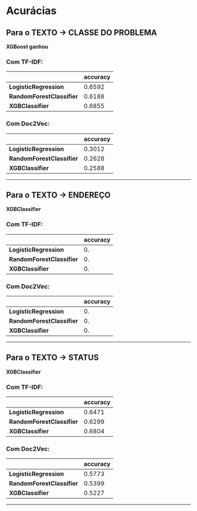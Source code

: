 # Acurácias

## Para o TEXTO -> CLASSE DO PROBLEMA
**XGBoost ganhou**

### Com TF-IDF:

|                             | accuracy  |
|-----------------------------|-----------|
| **LogisticRegression**      |  0.6592   |
| **RandomForestClassifier**  |  0.6188   |
| **XGBClassifier**           |  0.6855   |

### Com Doc2Vec:

|                             | accuracy  |
|-----------------------------|-----------|
| **LogisticRegression**      |  0.3012   |
| **RandomForestClassifier**  |  0.2628   |
| **XGBClassifier**           |  0.2588   |

-----------------
## Para o TEXTO -> ENDEREÇO
**XGBClassifier**

### Com TF-IDF:

|                             | accuracy  |
|-----------------------------|-----------|
| **LogisticRegression**      |  0.   |
| **RandomForestClassifier**  |  0.   |
| **XGBClassifier**           |  0.   |

### Com Doc2Vec:

|                             | accuracy  |
|-----------------------------|-----------|
| **LogisticRegression**      |  0.   |
| **RandomForestClassifier**  |  0.   |
| **XGBClassifier**           |  0.   |

-----------------
## Para o TEXTO -> STATUS
**XGBClassifier**

### Com TF-IDF:

|                             | accuracy  |
|-----------------------------|-----------|
| **LogisticRegression**      |  0.6471   |
| **RandomForestClassifier**  |  0.6299   |
| **XGBClassifier**           |  0.6804   |

### Com Doc2Vec:

|                             | accuracy  |
|-----------------------------|-----------|
| **LogisticRegression**      |  0.5773   |
| **RandomForestClassifier**  |  0.5399   |
| **XGBClassifier**           |  0.5227   |

-----------------
